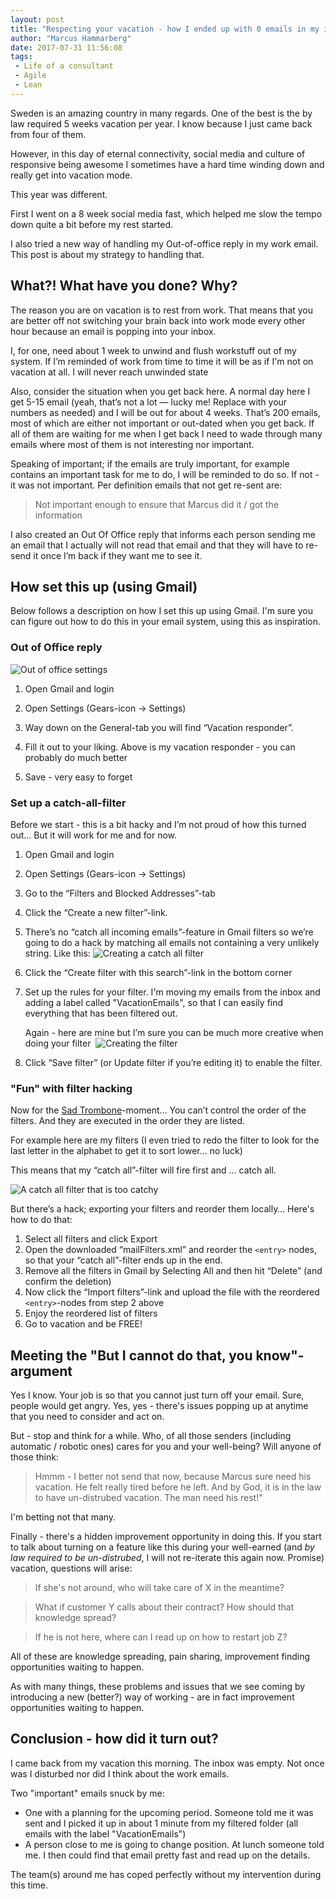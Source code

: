 ```yaml
---
layout: post
title: "Respecting your vacation - how I ended up with 0 emails in my inbox after 4 weeks vacation"
author: "Marcus Hammarberg"
date: 2017-07-31 11:56:08
tags:
 - Life of a consultant
 - Agile
 - Lean
---
```


Sweden is an amazing country in many regards. One of the best is the by law required 5 weeks vacation per year. I know because I just came back from four of them. 

However, in this day of eternal connectivity, social media and culture of responsive being awesome I sometimes have a hard time winding down and really get into vacation mode. 

This year was different. 

First I went on a 8 week social media fast, which helped me slow the tempo down quite a bit before my rest started. 

I also tried a new way of handling my Out-of-office reply in my work email. This post is about my strategy to handling that.

<a name='more'></a>

## What?! What have you done? Why?

The reason you are on vacation is to rest from work. That means that you are better off not switching your brain back into work mode every other hour because an email is popping into your inbox. 

I, for one, need about 1 week to unwind and flush workstuff out of my system. If I’m reminded of work from time to time it will be as if I'm not on vacation at all. I will never reach unwinded state 

Also, consider the situation when you get back here. A normal day here I get 5-15 email (yeah, that’s not a lot — lucky me! Replace with your numbers as needed) and I will be out for about 4 weeks. That’s 200 emails, most of which are either not important or out-dated when you get back. If all of them are waiting for me when I get back I need to wade through many emails where most of them is not interesting nor important. 

Speaking of important; if the emails are truly important, for example contains an important task for me to do, I will be reminded to do so. If not - it was not important. Per definition emails that not get re-sent are:

> Not important enough to ensure that Marcus did it / got the information 

I also created an Out Of Office reply that informs each person sending me an email that I actually will not read that email and that they will have to re-send it once I’m back if they want me to see it.

## How set this up (using Gmail)

Below follows a description on how I set this up using Gmail. I'm sure you can figure out how to do this in your email system, using this as inspiration.

### Out of Office reply

![Out of office settings](/img/ooo.jpg)

1. Open Gmail and login

2. Open Settings (Gears-icon -> Settings)

3. Way down on the General-tab you will find “Vacation responder”. 

4. Fill it out to your liking. Above is my vacation responder - you can probably do much better

5. Save - very easy to forget

### Set up a catch-all-filter

Before we start - this is a bit hacky and I’m not proud of how this turned out… But it will work for me and for now. 

1. Open Gmail and login 

2. Open Settings (Gears-icon -> Settings)

3. Go to the “Filters and Blocked Addresses”-tab

4. Click the “Create a new filter”-link.

5. There’s no “catch all incoming emails”-feature in Gmail filters so we’re going to do a hack by matching all emails not containing a very unlikely string. Like this:
   ![Creating a catch all filter](/img/catchAllFilter.jpg)

6. Click the “Create filter with this search”-link in the bottom corner

7. Set up the rules for your filter. I'm moving my emails from the inbox and adding a label called "VacationEmails", so that I can easily find everything that has been filtered out. 

   Again - here are mine but I’m sure you can be much more creative when doing your filter
   ​
   ![Creating the filter](/img/creatingFilter.jpg)

8. Click “Save filter” (or Update filter if you’re editing it) to enable the filter. 

### "Fun" with filter hacking

Now for the [Sad Trombone](https://sadtrombone.com/?autoplay=true)-moment… You can’t control the order of the filters. And they are executed in the order they are listed. 

For example here are my filters (I even tried to redo the filter to look for the last letter in the alphabet to get it to sort lower… no luck) 

This means that my “catch all”-filter will fire first and … catch all. 

![A catch all filter that is too catchy](/img/filterOrdering.jpg)

But there’s a hack; exporting your filters and reorder them locally… Here's how to do that: 

1. Select all filters and click Export
2. Open the downloaded “mailFilters.xml” and reorder the `<entry>` nodes, so that your “catch all”-filter ends up in the end.
3. Remove all the filters in Gmail by Selecting All and then hit “Delete” (and confirm the deletion)
4. Now click the “Import filters”-link and upload the file with the reordered `<entry>`-nodes from step 2 above
5. Enjoy the reordered list of filters
6. Go to vacation and be FREE!

## Meeting the "But I cannot do that, you know"-argument

Yes I know. Your job is so that you cannot just turn off your email. Sure, people would get angry. Yes, yes - there's issues popping up at anytime that you need to consider and act on. 

But - stop and think for a while. Who, of all those senders (including automatic / robotic ones) cares for you and your well-being? Will anyone of those think: 

> Hmmm - I better not send that now, because Marcus sure need his vacation. He felt really tired before he left. And by God, it is in the law to have un-distrubed vacation. The man need his rest!"

I'm betting not that many. 

Finally - there's a hidden improvement opportunity in doing this. If you start to talk about turning on a feature like this during your well-earned (and *by law required to be un-distrubed*, I will not re-iterate this again now. Promise) vacation, questions will arise:

> If she's not around, who will take care of X in the meantime?

> What if customer Y calls about their contract? How should that knowledge spread?

> If he is not here, where can I read up on how to restart job Z?

All of these are knowledge spreading, pain sharing, improvement finding opportunities waiting to happen. 

As with many things, these problems and issues that we see coming by introducing a new (better?) way of working - are in fact improvement opportunities waiting to happen. 

## Conclusion - how did it turn out?

I came back from my vacation this morning. The inbox was empty. Not once was I disturbed nor did I think about the work emails. 

Two "important" emails snuck by me:

* One with a planning for the upcoming period. Someone told me it was sent and I picked it up in about 1 minute from my filtered folder (all emails with the label "VacationEmails")
* A person close to me is going to change position. At lunch someone told me. I then could find that email pretty fast and read up on the details.

The team(s) around me has coped perfectly without my intervention during this time. 